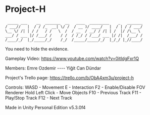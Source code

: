 # Project-H

     _____ ___    __  _______  __   ____  _________    _   _______  
    / ___//   |  / / /_  __| \/ /  / __ )/ ____/   |  / | / / ___/  
    \__ \/ /| | / /   / /   \  /  / __  / __/ / /| | /  |/ /\__ \   
    ___/ / ___ |/ /___/ /    / /  / /_/ / /___/ ___ |/ /|  /___/ /   
    /____/_/  |_/_____/_/    /_/  /_____/_____/_/  |_/_/ |_//____/    
                                                                   

You need to hide the evidence.

Gameplay Video: https://www.youtube.com/watch?v=0itIdgFxr1Q

Members: Emre Ozdemir ---- Yiğit Can Dündar

Project's Trello page: https://trello.com/b/ObA4xm3u/project-h

Controls: 
WASD - Movement
E - Interaction
F2 - Enable/Disable FOV Renderer
Hold Left Click - Move Objects
F10 - Previous Track
F11 - Play/Stop Track
F12 - Next Track

Made in Unity Personal Edition v5.3.0f4
